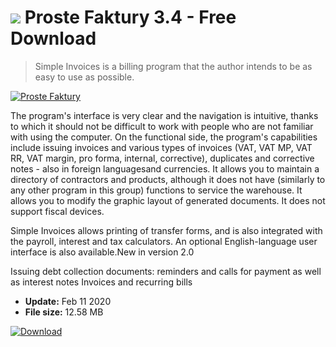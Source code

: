 # ![](https://cdn.softexe.net/static/icon/6/proste-faktury-10613.png) Proste Faktury 3.4 - Free Download

> Simple Invoices is a billing program that the author intends to be as easy to use as possible.

[![Proste Faktury](https://gallery.dpcdn.pl/imgc/Tools/1694/g_-_420x350_1.5_-_x20130821040927_0.png)](https://softexe.net/win/business/billing/proste-faktury:pRfpc.html)

The program's interface is very clear and the navigation is intuitive, thanks to which it should not be difficult to work with people who are not familiar with using the computer. On the functional side, the program's capabilities include issuing invoices and various types of invoices (VAT, VAT MP, VAT RR, VAT margin, pro forma, internal, corrective), duplicates and corrective notes - also in foreign languages ​​and currencies. It allows you to maintain a directory of contractors and products, although it does not have (similarly to any other program in this group) functions to service the warehouse. It allows you to modify the graphic layout of generated documents. It does not support fiscal devices.
 
 Simple Invoices allows printing of transfer forms, and is also integrated with the payroll, interest and tax calculators. An optional English-language user interface is also available.New in version 2.0
 
 Issuing debt collection documents: reminders and calls for payment as well as interest notes
 Invoices and recurring bills


- **Update:** Feb 11 2020
- **File size:** 12.58 MB

[![Download](https://cdn.softexe.net/static/img/download.png)](https://softexe.net/win/business/billing/proste-faktury:pRfpc.html)

